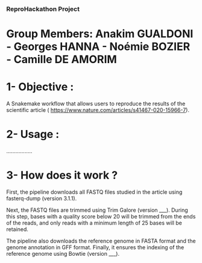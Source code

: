 ### ReproHackathon Project

# Group Members: Anakim GUALDONI - Georges HANNA - Noémie BOZIER - Camille DE AMORIM

# 1- Objective :
A Snakemake workflow that allows users to reproduce the results of the scientific article ( https://www.nature.com/articles/s41467-020-15966-7).

# 2- Usage :
.................

# 3- How does it work ?

First, the pipeline downloads all FASTQ files studied in the article using fasterq-dump (version 3.1.1).

Next, the FASTQ files are trimmed using Trim Galore (version ___). During this step, bases with a quality score below 20 will be trimmed from the ends of the reads, and only reads with a minimum length of 25 bases will be retained.

The pipeline also downloads the reference genome in FASTA format and the genome annotation in GFF format. 
Finally, it ensures the indexing of the reference genome using Bowtie (version ___).